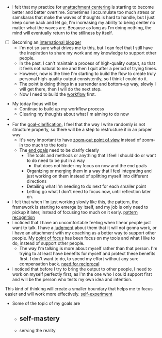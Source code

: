 - I felt that my practice for [unattachment centering](<unattachment centering.md>) is starting to become better and better overtime. Sometimes I accumulate too much stress or samskaras that make the waves of thoughts is hard to handle, but I just keep come back and let go, I'm increasing my ability to being center no matter what the waves are. Because as long as I'm doing nothing, the mind will eventually return to the stillness by itself.
- [ ] Becoming an [international blogger](<international blogger.md>)
    - I'm not so sure what drives me to this, but I can feel that I still have the inspiration to share my work and my knowledge to support other people.
    - In the past, I can't maintain a process of high-quality output, so that it feels not natural to me and then I quit after a period of trying times.
    - However, now is the time I'm starting to build the flow to create truly personal high-quality output consistently, so I think I could do it.
    - The point is doing things in a surrender and bottom-up way, slowly I will get there, then I will do the next step. 
    - Now I need to build the [workflow](<workflow.md>) first.
- My today focus will be
    - Continue to build up my workflow process
    - Clearing my thoughts about what I'm aiming to do now
- 
- For the [goal-clarification](<goal-clarification.md>), I feel that the way I write randomly is not structure properly, so there will be a step to restructure it in an proper way
    - It's very important to have [zoom-out point of view](<zoom-out point of view.md>) instead of zoom-in too much to the tools 
    - The [end goals](<end goals.md>) need to be clarify clearly
        - The tools and methods or anything that I feel I should do or want to do need to be put in a way 
            - that does not hinder my focus on now and the end goals
        - Organizing or merging them in a way that I feel integrating and just working on them instead of splitting myself into different directions
        - Detailing what I'm needing to do next for each smaller point
        - Letting go what I don't need to focus now, until reflection later on.
- I felt that when I'm just working slowly like this, the pattern, the framework is starting to emerge by itself, and my job is only need to pickup it later, instead of focusing too much on it early. [pattern recognition](<pattern recognition.md>)
- I noticed that I have an uncomfortable feeling when I hear people just want to talk. I have a [judgment](<judgment.md>) about them that it will not gonna work, or I have an attachment with my coaching as a better way to support other people. My [point of focus](<point of focus.md>) has been focus on my tools and what I like to do, instead of support other people.
    - The way I'm talking is more about myself rather than that person. I'm trying to at least have benefits for myself and protect these benefits first. I don't want to do, to spend my effort without any sure compensation back. [need for reciprocal](<need for reciprocal.md>)
- I noticed that before I try to bring the output to other people, I need to work on myself perfectly first, as I'm the one who I could support first and will be the person who tests my own idea and intention. 

This kind of thinking will create a smaller boundary that helps me to focus easier and will work more effectively. [self-experiment](<self-experiment.md>)
- Some of the topic of my goals are
    - self-mastery
        - 
    - serving the reality
